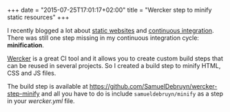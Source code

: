 +++
date = "2015-07-25T17:01:17+02:00"
title = "Wercker step to minify static resources"
+++

I recently blogged a lot about [static websites](/2015/an-introduction-to-hugo-a-static-site-generator/) and [continuous integration](/2015/continuous-integration-with-hugo-and-wercker/). There was still one step missing in my continuous integration cycle: **minification**.

[Wercker](http://wercker.com/) is a great CI tool and it allows you to create custom build steps that can be reused in several projects. So I created a build step to minify HTML, CSS and JS files.

The build step is available at https://github.com/SamuelDebruyn/wercker-step-minify and all you have to do is include `samueldebruyn/minify` as a step in your *wercker.yml* file.
